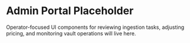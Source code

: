 # Admin Portal Placeholder

Operator-focused UI components for reviewing ingestion tasks, adjusting pricing, and monitoring vault operations will live here.
